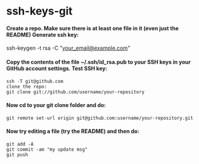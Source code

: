 ssh-keys-git
============


#### Create a repo. Make sure there is at least one file in it (even just the README) Generate ssh key:

ssh-keygen -t rsa -C "your_email@example.com"

#### Copy the contents of the file ~/.ssh/id_rsa.pub to your SSH keys in your GitHub account settings. Test SSH key:
```
ssh -T git@github.com
clone the repo:
git clone git://github.com/username/your-repository
```
#### Now cd to your git clone folder and do:

`git remote set-url origin git@github.com:username/your-repository.git`

#### Now try editing a file (try the README) and then do:

```
git add -A
git commit -am "my update msg"
git push
```